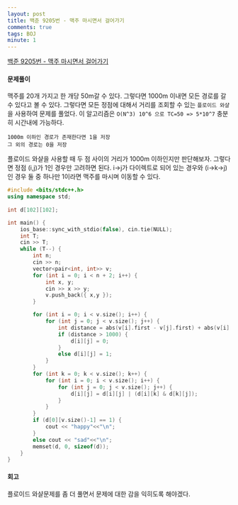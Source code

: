 ```yaml
---
layout: post
title: 백준 9205번 - 맥주 마시면서 걸어가기
comments: true
tags: BOJ
minute: 1
---
```

[백준 9205번 - 맥주 마시면서 걸어가기](https://www.acmicpc.net/problem/9205)  


<h4>문제풀이</h4>

맥주를 20개 가지고 한 개당 50m갈 수 있다. 그렇다면 1000m 이내면 모든 경로를 갈 수 있다고 볼 수 있다. 그렇다면 모든 정점에 대해서 거리를 조회할 수 있는 `플로이드 와샬`을 사용하여 문제를 풀었다. 이 알고리즘은 `O(N^3) 10^6 으로 TC=50 => 5*10^7` 충분히 시간내에 가능하다.  

```
1000m 이하인 경로가 존재한다면 1을 저장
그 외의 경로는 0을 저장
```

플로이드 와샬을 사용할 때 두 점 사이의 거리가 1000m 이하인지만 판단해보자. 그렇다면 정점 (i,j)가 1인 경우만 고려하면 된다. i->j가 다이렉트로 되어 있는 경우와 (i->k->j)인 경우 둘 중 하나만 1이라면 맥주를 마시며 이동할 수 있다.


```c++
#include <bits/stdc++.h>
using namespace std;
 
int d[102][102];

int main() {
    ios_base::sync_with_stdio(false), cin.tie(NULL);
    int T;
    cin >> T;
    while (T--) {
        int n;
        cin >> n;
        vector<pair<int, int>> v;
        for (int i = 0; i < n + 2; i++) {
            int x, y;
            cin >> x >> y;
            v.push_back({ x,y });
        }

        for (int i = 0; i < v.size(); i++) {
            for (int j = 0; j < v.size(); j++) {
                int distance = abs(v[i].first - v[j].first) + abs(v[i].second - v[j].second);
                if (distance > 1000) {
                    d[i][j] = 0;
                }
                else d[i][j] = 1;
            }
        }
        for (int k = 0; k < v.size(); k++) {  
            for (int i = 0; i < v.size(); i++) {  
                for (int j = 0; j < v.size(); j++) { 
                    d[i][j] = d[i][j] | (d[i][k] & d[k][j]);
                }
            }
        } 
        if (d[0][v.size()-1] == 1) {
            cout << "happy"<<"\n";
        }
        else cout << "sad"<<"\n";
        memset(d, 0, sizeof(d));
    }
}
```

<h4>회고</h4>
플로이드 와샬문제를 좀 더 풀면서 문제에 대한 감을 익히도록 해야겠다.